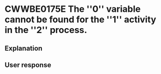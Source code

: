 # CWWBE0175E The ''0'' variable cannot be found for the ''1'' activity in the ''2'' process.

## Explanation

## User response